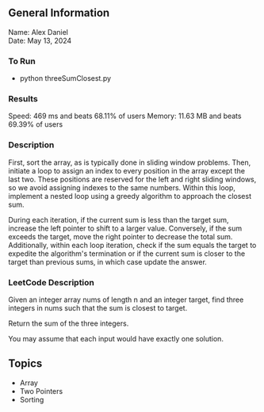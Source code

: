 ## General Information
Name: Alex Daniel<br>
Date: May 13, 2024

### To Run
- python threeSumClosest.py

### Results
Speed: 469 ms and beats 68.11% of users
Memory: 11.63 MB and beats 69.39% of users

### Description
First, sort the array, as is typically done in sliding window problems. Then, initiate a loop to assign an index to every position in the array except the last two. These positions are reserved for the left and right sliding windows, so we avoid assigning indexes to the same numbers. Within this loop, implement a nested loop using a greedy algorithm to approach the closest sum.

During each iteration, if the current sum is less than the target sum, increase the left pointer to shift to a larger value. Conversely, if the sum exceeds the target, move the right pointer to decrease the total sum. Additionally, within each loop iteration, check if the sum equals the target to expedite the algorithm's termination or if the current sum is closer to the target than previous sums, in which case update the answer.

### LeetCode Description
Given an integer array nums of length n and an integer target, find three integers in nums such that the sum is closest to target.

Return the sum of the three integers.

You may assume that each input would have exactly one solution.

## Topics
- Array
- Two Pointers
- Sorting